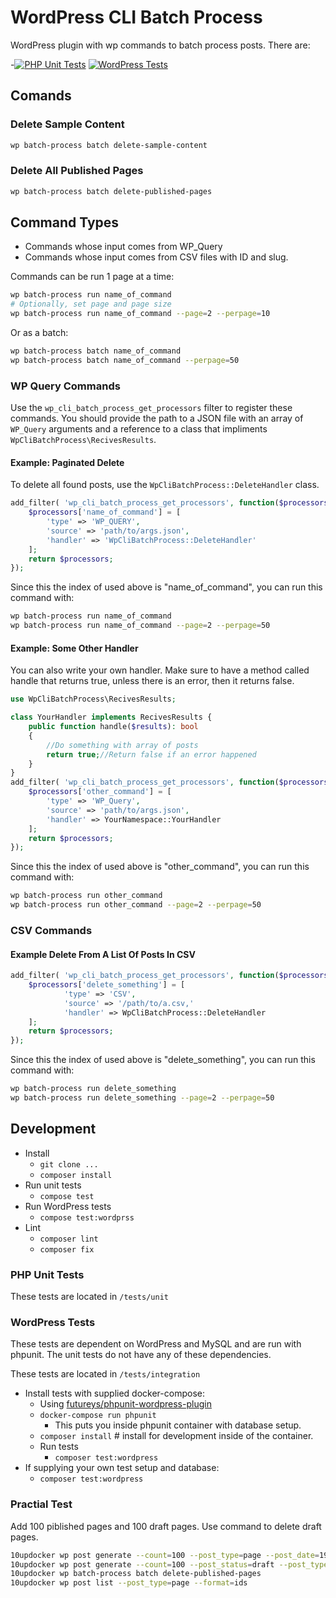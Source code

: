 # WordPress CLI Batch Process

WordPress plugin with wp commands to batch process posts. There are:

-[![PHP Unit Tests](https://github.com/Shelob9/wp-cli-batch-process/actions/workflows/php-unit.yml/badge.svg)](https://github.com/Shelob9/wp-cli-batch-process/actions/workflows/php-unit.yml)
[![WordPress Tests](https://github.com/Shelob9/wp-cli-batch-process/actions/workflows/wordpress.yml/badge.svg)](https://github.com/Shelob9/wp-cli-batch-process/actions/workflows/wordpress.yml)

## Comands

### Delete Sample Content


```bash
wp batch-process batch delete-sample-content
```

### Delete All Published Pages

```bash
wp batch-process batch delete-published-pages
```

## Command Types

- Commands whose input comes from WP_Query
- Commands whose input comes from CSV files with ID and slug.

Commands can be run 1 page at a time:

```bash
wp batch-process run name_of_command
# Optionally, set page and page size
wp batch-process run name_of_command --page=2 --perpage=10

```

Or as a batch:

```bash
wp batch-process batch name_of_command
wp batch-process batch name_of_command --perpage=50
```

### WP Query Commands

Use the `wp_cli_batch_process_get_processors` filter to register these commands. You should provide the path to a JSON file with an array of `WP_Query` arguments and a reference to a class that impliments `WpCliBatchProcess\RecivesResults`.

#### Example: Paginated Delete

To delete all found posts, use the `WpCliBatchProcess::DeleteHandler` class.

```php
add_filter( 'wp_cli_batch_process_get_processors', function($processors){
	$processors['name_of_command'] = [
        'type' => 'WP_QUERY',
		'source' => 'path/to/args.json',
		'handler' => 'WpCliBatchProcess::DeleteHandler'
	];
	return $processors;
});
```


Since this the index of used above is "name_of_command", you can run this command with:

```bash
wp batch-process run name_of_command
wp batch-process run name_of_command --page=2 --perpage=50
```

#### Example: Some Other Handler

You can also write your own handler. Make sure to have a method called handle that returns true, unless there is an error, then it returns false.

```php
use WpCliBatchProcess\RecivesResults;

class YourHandler implements RecivesResults {
    public function handle($results): bool
    {
        //Do something with array of posts
        return true;//Return false if an error happened
    }
}
add_filter( 'wp_cli_batch_process_get_processors', function($processors){
	$processors['other_command'] = [
        'type' => 'WP_Query',
		'source' => 'path/to/args.json',
		'handler' => YourNamespace::YourHandler
	];
	return $processors;
});
```

Since this the index of used above is "other_command", you can run this command with:

```bash
wp batch-process run other_command
wp batch-process run other_command --page=2 --perpage=50
```

### CSV Commands

#### Example Delete From A List Of Posts In CSV

```php
add_filter( 'wp_cli_batch_process_get_processors', function($processors){
    $processors['delete_something'] = [
            'type' => 'CSV',
            'source' => '/path/to/a.csv,'
            'handler' => WpCliBatchProcess::DeleteHandler
	];
	return $processors;
});
```


Since this the index of used above is "delete_something", you can run this command with:

```bash
wp batch-process run delete_something
wp batch-process run delete_something --page=2 --perpage=50
```

## Development

- Install
    - `git clone ...`
    - `composer install`
- Run unit tests
    - `compose test`
- Run WordPress tests
    - `compose test:wordprss`
- Lint
    - `composer lint`
    - `composer fix`

### PHP Unit Tests

These tests are located in `/tests/unit`

### WordPress Tests

These tests are dependent on WordPress and MySQL and are run with phpunit. The unit tests do not have any of these dependencies.

These tests are located in `/tests/integration`

- Install tests with supplied docker-compose:
    - Using [futureys/phpunit-wordpress-plugin](https://hub.docker.com/r/futureys/phpunit-wordpress-plugin)
    - `docker-compose run phpunit`
        - This puts you inside phpunit container with database setup.
    - `composer install` # install for development inside of the container.
    - Run tests 
        - `composer test:wordpress`
- If supplying your own test setup and database:
    - `composer test:wordpress`

### Practial Test

Add 100 piblished pages and 100 draft pages. Use command to delete draft pages.
```bash
10updocker wp post generate --count=100 --post_type=page --post_date=1999-01-04
10updocker wp post generate --count=100 --post_status=draft --post_type=page --post_date=1999-01-04
10updocker wp batch-process batch delete-published-pages
10updocker wp post list --post_type=page --format=ids
```